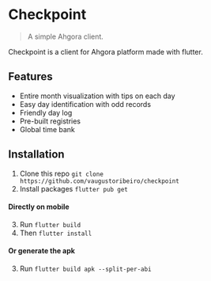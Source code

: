 # Checkpoint
> A simple Ahgora client.

Checkpoint is a client for Ahgora platform made with flutter.

## Features
- Entire month visualization with tips on each day
- Easy day identification with odd records
- Friendly day log
- Pre-built registries
- Global time bank

## Installation

1. Clone this repo `git clone https://github.com/vaugustoribeiro/checkpoint`
2. Install packages `flutter pub get`

#### Directly on mobile
3. Run `flutter build`
4. Then `flutter install`

#### Or generate the apk
3. Run `flutter build apk --split-per-abi`